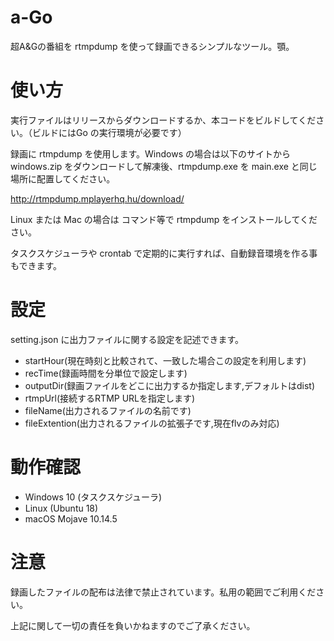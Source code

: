 # a-Go

超A&Gの番組を rtmpdump を使って録画できるシンプルなツール。顎。

# 使い方

実行ファイルはリリースからダウンロードするか、本コードをビルドしてください。（ビルドにはGo の実行環境が必要です）

録画に rtmpdump を使用します。Windows の場合は以下のサイトから windows.zip をダウンロードして解凍後、rtmpdump.exe を main.exe と同じ場所に配置してください。

http://rtmpdump.mplayerhq.hu/download/

Linux または Mac の場合は コマンド等で rtmpdump をインストールしてください。

タスクスケジューラや crontab で定期的に実行すれば、自動録音環境を作る事もできます。

# 設定

setting.json に出力ファイルに関する設定を記述できます。

* startHour(現在時刻と比較されて、一致した場合この設定を利用します) 
* recTime(録画時間を分単位で設定します)
* outputDir(録画ファイルをどこに出力するか指定します,デフォルトはdist)
* rtmpUrl(接続するRTMP URLを指定します)
* fileName(出力されるファイルの名前です)
* fileExtention(出力されるファイルの拡張子です,現在flvのみ対応)

# 動作確認

* Windows 10 (タスクスケジューラ)
* Linux (Ubuntu 18)
* macOS Mojave 10.14.5

# 注意

録画したファイルの配布は法律で禁止されています。私用の範囲でご利用ください。

上記に関して一切の責任を負いかねますのでご了承ください。

